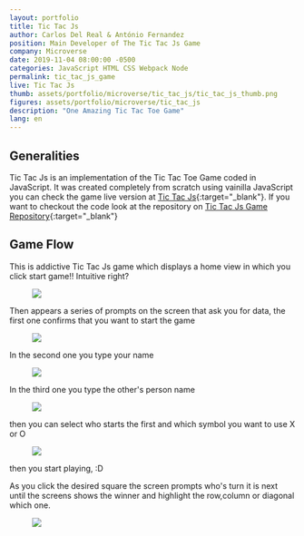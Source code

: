```yaml
---
layout: portfolio
title: Tic Tac Js
author: Carlos Del Real & António Fernandez
position: Main Developer of The Tic Tac Js Game
company: Microverse
date: 2019-11-04 08:00:00 -0500
categories: JavaScript HTML CSS Webpack Node
permalink: tic_tac_js_game
live: Tic Tac Js
thumb: assets/portfolio/microverse/tic_tac_js/tic_tac_js_thumb.png
figures: assets/portfolio/microverse/tic_tac_js
description: "One Amazing Tic Tac Toe Game"
lang: en
---
```


## Generalities

Tic Tac Js is an implementation of the Tic Tac Toe Game coded in JavaScript. It was created completely from scratch using
vainilla JavaScript you can check the game live version at [Tic Tac Js](https://carloshdelreal.github.io/tic-tac-js/){:target="_blank"}. If you want to checkout the code look at the repository on [Tic Tac Js Game Repository](https://carloshdelreal.github.io/tic-tac-js/){:target="_blank"}

## Game Flow

This is addictive Tic Tac Js game which displays a home view in which you click start game!! Intuitive right?

<figure class="figure">
    <img src="{{ page.figures }}/tic_tac_js_home.png">
</figure>

Then appears a series of prompts on the screen that ask you for data, the first one confirms that you want to start the game

<figure class="figure">
    <img src="{{ page.figures }}/lets_play.png">
</figure>

In the second one you type your name

<figure class="figure">
    <img src="{{ page.figures }}/enter_name.png">
</figure>

In the third one you type the other's person name

<figure class="figure">
    <img src="{{ page.figures }}/enter_other.png">
</figure>

then you can select who starts the first and which symbol you want to use X or O

<figure class="figure">
    <img src="{{ page.figures }}/pick_symbol.png">
</figure>

then you start playing, :D

As you click the desired square the screen prompts who's turn it is next until the screens shows the winner
and highlight the row,column or diagonal which one.

<figure class="figure">
    <img src="{{ page.figures }}/you_win.png">
</figure>
